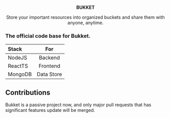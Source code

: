 <p align="center">
    <strong>BUKKET</strong>
<p>
<p align="center">
    Store your important resources into organized buckets and share them with anyone, anytime.
<p>


### The official code base for Bukket. 

| Stack  |    For     |
| :----- | :--------: |
| NodeJS | Backend    |
| ReactTS| Frontend   |
| MongoDB| Data Store |

## Contributions

Bukket is a passive project now, and only major pull requests that has significant features update will be merged.